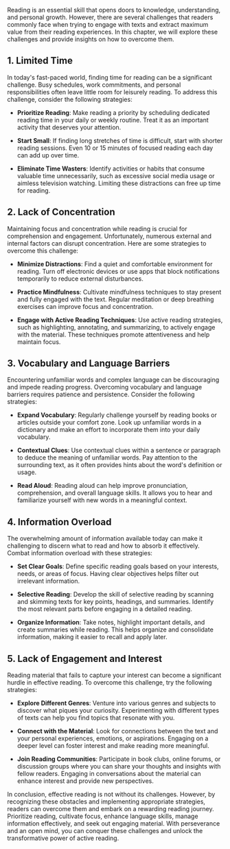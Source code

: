 
Reading is an essential skill that opens doors to knowledge, understanding, and personal growth. However, there are several challenges that readers commonly face when trying to engage with texts and extract maximum value from their reading experiences. In this chapter, we will explore these challenges and provide insights on how to overcome them.

1\. Limited Time
---------------

In today's fast-paced world, finding time for reading can be a significant challenge. Busy schedules, work commitments, and personal responsibilities often leave little room for leisurely reading. To address this challenge, consider the following strategies:

* **Prioritize Reading**: Make reading a priority by scheduling dedicated reading time in your daily or weekly routine. Treat it as an important activity that deserves your attention.

* **Start Small**: If finding long stretches of time is difficult, start with shorter reading sessions. Even 10 or 15 minutes of focused reading each day can add up over time.

* **Eliminate Time Wasters**: Identify activities or habits that consume valuable time unnecessarily, such as excessive social media usage or aimless television watching. Limiting these distractions can free up time for reading.

2\. Lack of Concentration
------------------------

Maintaining focus and concentration while reading is crucial for comprehension and engagement. Unfortunately, numerous external and internal factors can disrupt concentration. Here are some strategies to overcome this challenge:

* **Minimize Distractions**: Find a quiet and comfortable environment for reading. Turn off electronic devices or use apps that block notifications temporarily to reduce external disturbances.

* **Practice Mindfulness**: Cultivate mindfulness techniques to stay present and fully engaged with the text. Regular meditation or deep breathing exercises can improve focus and concentration.

* **Engage with Active Reading Techniques**: Use active reading strategies, such as highlighting, annotating, and summarizing, to actively engage with the material. These techniques promote attentiveness and help maintain focus.

3\. Vocabulary and Language Barriers
-----------------------------------

Encountering unfamiliar words and complex language can be discouraging and impede reading progress. Overcoming vocabulary and language barriers requires patience and persistence. Consider the following strategies:

* **Expand Vocabulary**: Regularly challenge yourself by reading books or articles outside your comfort zone. Look up unfamiliar words in a dictionary and make an effort to incorporate them into your daily vocabulary.

* **Contextual Clues**: Use contextual clues within a sentence or paragraph to deduce the meaning of unfamiliar words. Pay attention to the surrounding text, as it often provides hints about the word's definition or usage.

* **Read Aloud**: Reading aloud can help improve pronunciation, comprehension, and overall language skills. It allows you to hear and familiarize yourself with new words in a meaningful context.

4\. Information Overload
-----------------------

The overwhelming amount of information available today can make it challenging to discern what to read and how to absorb it effectively. Combat information overload with these strategies:

* **Set Clear Goals**: Define specific reading goals based on your interests, needs, or areas of focus. Having clear objectives helps filter out irrelevant information.

* **Selective Reading**: Develop the skill of selective reading by scanning and skimming texts for key points, headings, and summaries. Identify the most relevant parts before engaging in a detailed reading.

* **Organize Information**: Take notes, highlight important details, and create summaries while reading. This helps organize and consolidate information, making it easier to recall and apply later.

5\. Lack of Engagement and Interest
----------------------------------

Reading material that fails to capture your interest can become a significant hurdle in effective reading. To overcome this challenge, try the following strategies:

* **Explore Different Genres**: Venture into various genres and subjects to discover what piques your curiosity. Experimenting with different types of texts can help you find topics that resonate with you.

* **Connect with the Material**: Look for connections between the text and your personal experiences, emotions, or aspirations. Engaging on a deeper level can foster interest and make reading more meaningful.

* **Join Reading Communities**: Participate in book clubs, online forums, or discussion groups where you can share your thoughts and insights with fellow readers. Engaging in conversations about the material can enhance interest and provide new perspectives.

In conclusion, effective reading is not without its challenges. However, by recognizing these obstacles and implementing appropriate strategies, readers can overcome them and embark on a rewarding reading journey. Prioritize reading, cultivate focus, enhance language skills, manage information effectively, and seek out engaging material. With perseverance and an open mind, you can conquer these challenges and unlock the transformative power of active reading.
